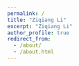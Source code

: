 ```yaml
---
permalink: /
title: "Ziqiang Li"
excerpt: "Ziqiang Li"
author_profile: true
redirect_from: 
  - /about/
  - /about.html
---
```



